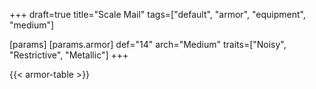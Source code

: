 +++
draft=true
title="Scale Mail"
tags=["default", "armor", "equipment", "medium"]

[params]
  [params.armor]
    def="14"
    arch="Medium"
    traits=["Noisy", "Restrictive", "Metallic"]
+++

{{< armor-table >}}


